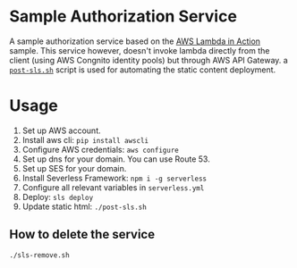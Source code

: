 # Sample Authorization Service
A sample authorization service based on the [AWS Lambda in Action](https://www.manning.com/books/aws-lambda-in-action) sample. 
This service however, doesn't invoke lambda directly from the client (using AWS Congnito identity pools) but through AWS API Gateway.
a [`post-sls.sh`](post-sls.sh) script is used for automating the static content deployment.

# Usage
1. Set up AWS account.
1. Install aws cli: `pip install awscli`
1. Configure AWS credentials: `aws configure`
1. Set up dns for your domain. You can use Route 53.
1. Set up SES for your domain.
1. Install Severless Framework: `npm i -g serverless`
1. Configure all relevant variables in `serverless.yml`
1. Deploy: `sls deploy`
1. Update static html: `./post-sls.sh`

## How to delete the service
`./sls-remove.sh`